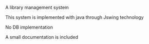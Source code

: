 A library management system

This system is implemented with java through Jswing technology

No DB implementation

A small documentation is included
